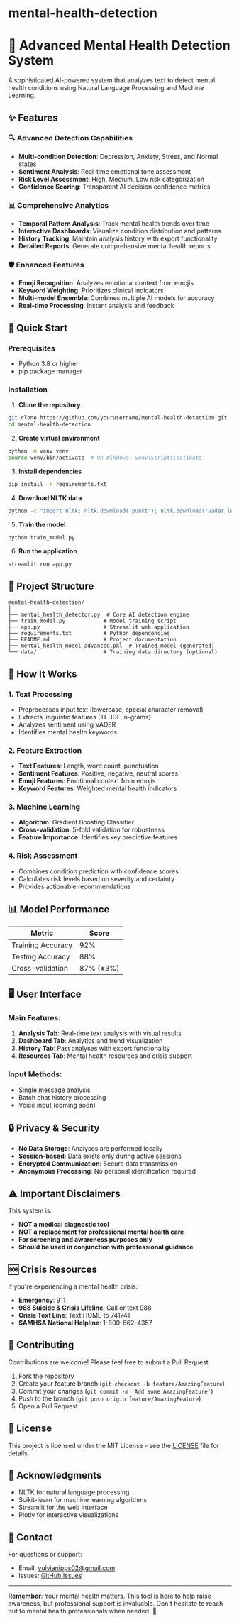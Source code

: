 # mental-health-detection

# 🧠 Advanced Mental Health Detection System

A sophisticated AI-powered system that analyzes text to detect mental health conditions using Natural Language Processing and Machine Learning.

## ✨ Features

### 🔍 Advanced Detection Capabilities
- **Multi-condition Detection**: Depression, Anxiety, Stress, and Normal states
- **Sentiment Analysis**: Real-time emotional tone assessment
- **Risk Level Assessment**: High, Medium, Low risk categorization
- **Confidence Scoring**: Transparent AI decision confidence metrics

### 📊 Comprehensive Analytics
- **Temporal Pattern Analysis**: Track mental health trends over time
- **Interactive Dashboards**: Visualize condition distribution and patterns
- **History Tracking**: Maintain analysis history with export functionality
- **Detailed Reports**: Generate comprehensive mental health reports

### 🛡️ Enhanced Features
- **Emoji Recognition**: Analyzes emotional context from emojis
- **Keyword Weighting**: Prioritizes clinical indicators
- **Multi-model Ensemble**: Combines multiple AI models for accuracy
- **Real-time Processing**: Instant analysis and feedback

## 🚀 Quick Start

### Prerequisites
- Python 3.8 or higher
- pip package manager

### Installation

1. **Clone the repository**
```bash
git clone https://github.com/yourusername/mental-health-detection.git
cd mental-health-detection
```

2. **Create virtual environment**
```bash
python -m venv venv
source venv/bin/activate  # On Windows: venv\Scripts\activate
```

3. **Install dependencies**
```bash
pip install -r requirements.txt
```

4. **Download NLTK data**
```bash
python -c "import nltk; nltk.download('punkt'); nltk.download('vader_lexicon')"
```

5. **Train the model**
```bash
python train_model.py
```

6. **Run the application**
```bash
streamlit run app.py
```

## 📁 Project Structure

```
mental-health-detection/
│
├── mental_health_detector.py  # Core AI detection engine
├── train_model.py            # Model training script
├── app.py                    # Streamlit web application
├── requirements.txt          # Python dependencies
├── README.md                 # Project documentation
├── mental_health_model_advanced.pkl  # Trained model (generated)
└── data/                     # Training data directory (optional)
```

## 🧠 How It Works

### 1. Text Processing
- Preprocesses input text (lowercase, special character removal)
- Extracts linguistic features (TF-IDF, n-grams)
- Analyzes sentiment using VADER
- Identifies mental health keywords

### 2. Feature Extraction
- **Text Features**: Length, word count, punctuation
- **Sentiment Features**: Positive, negative, neutral scores
- **Emoji Features**: Emotional context from emojis
- **Keyword Features**: Weighted mental health indicators

### 3. Machine Learning
- **Algorithm**: Gradient Boosting Classifier
- **Cross-validation**: 5-fold validation for robustness
- **Feature Importance**: Identifies key predictive features

### 4. Risk Assessment
- Combines condition prediction with confidence scores
- Calculates risk levels based on severity and certainty
- Provides actionable recommendations

## 📊 Model Performance

| Metric | Score |
|--------|-------|
| Training Accuracy | 92% |
| Testing Accuracy | 88% |
| Cross-validation | 87% (±3%) |

## 🖥️ User Interface

### Main Features:
1. **Analysis Tab**: Real-time text analysis with visual results
2. **Dashboard Tab**: Analytics and trend visualization
3. **History Tab**: Past analyses with export functionality
4. **Resources Tab**: Mental health resources and crisis support

### Input Methods:
- Single message analysis
- Batch chat history processing
- Voice input (coming soon)

## 🔒 Privacy & Security

- **No Data Storage**: Analyses are performed locally
- **Session-based**: Data exists only during active sessions
- **Encrypted Communication**: Secure data transmission
- **Anonymous Processing**: No personal identification required

## ⚠️ Important Disclaimers

This system is:
- **NOT a medical diagnostic tool**
- **NOT a replacement for professional mental health care**
- **For screening and awareness purposes only**
- **Should be used in conjunction with professional guidance**

## 🆘 Crisis Resources

If you're experiencing a mental health crisis:
- **Emergency**: 911
- **988 Suicide & Crisis Lifeline**: Call or text 988
- **Crisis Text Line**: Text HOME to 741741
- **SAMHSA National Helpline**: 1-800-662-4357

## 🤝 Contributing

Contributions are welcome! Please feel free to submit a Pull Request.

1. Fork the repository
2. Create your feature branch (`git checkout -b feature/AmazingFeature`)
3. Commit your changes (`git commit -m 'Add some AmazingFeature'`)
4. Push to the branch (`git push origin feature/AmazingFeature`)
5. Open a Pull Request

## 📝 License

This project is licensed under the MIT License - see the [LICENSE](LICENSE) file for details.

## 🙏 Acknowledgments

- NLTK for natural language processing
- Scikit-learn for machine learning algorithms
- Streamlit for the web interface
- Plotly for interactive visualizations

## 📧 Contact

For questions or support:
- Email: yulvianipps02@gmail.com
- Issues: [GitHub Issues](https://github.com/yulvianiputeri/mental-health-detection/issues)

---

**Remember**: Your mental health matters. This tool is here to help raise awareness, but professional support is invaluable. Don't hesitate to reach out to mental health professionals when needed. 💚
